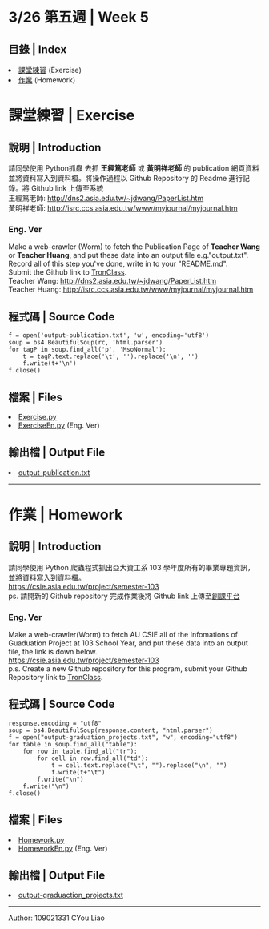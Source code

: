 # 3/26 第五週 | Week 5

## 目錄 | Index
<il>
    <li><a href="https://github.com/guoyang33/AU-1092-ACP-Sample/tree/main/Week5#課堂練習--exercise">課堂練習</a> (Exercise)</li>
    <li><a href="https://github.com/guoyang33/AU-1092-ACP-Sample/tree/main/Week5#作業--homework">作業</a> (Homework)</li>
</il>

# 課堂練習 | Exercise
## 說明 | Introduction
請同學使用 Python抓蟲 去抓 <b>王經篤老師</b> 或 <b>黃明祥老師</b> 的 publication 網頁資料並將資料寫入到資料檔。將操作過程以 Github Repository 的 Readme 進行記錄。將 Github link 上傳至系統
<br>
王經篤老師: <a href="http://dns2.asia.edu.tw/~jdwang/PaperList.htm">http://dns2.asia.edu.tw/~jdwang/PaperList.htm</a>
<br>
黃明祥老師: <a href="http://isrc.ccs.asia.edu.tw/www/myjournal/myjournal.htm">http://isrc.ccs.asia.edu.tw/www/myjournal/myjournal.htm</a>
<br>

### Eng. Ver
Make a web-crawler (Worm) to fetch the Publication Page of <b>Teacher Wang</b> or <b>Teacher Huang</b>, and put these data into an output file e.g."output.txt".
<br>
Record all of this step you've done, write in to your "README.md".
<br>
Submit the Github link to <a href="https://tronclass.asia.edu.tw/">TronClass</a>.
<br>
Teacher Wang: <a href="http://dns2.asia.edu.tw/~jdwang/PaperList.htm">http://dns2.asia.edu.tw/~jdwang/PaperList.htm</a>
<br>
Teacher Huang: <a href="http://isrc.ccs.asia.edu.tw/www/myjournal/myjournal.htm">http://isrc.ccs.asia.edu.tw/www/myjournal/myjournal.htm</a>
<br>

## 程式碼 | Source Code
<pre>
<code>f = open('output-publication.txt', 'w', encoding='utf8')
soup = bs4.BeautifulSoup(rc, 'html.parser')
for tagP in soup.find_all('p', 'MsoNormal'):
    t = tagP.text.replace('\t', '').replace('\n', '')
    f.write(t+'\n')
f.close()
</code></pre>

## 檔案 | Files
<il>
    <li><a href="Exercise.py">Exercise.py</a></li>
    <li><a href="ExerciseEn.py">ExerciseEn.py</a> (Eng. Ver)</li>
</il>

## 輸出檔 | Output File
<il>
    <li><a href="output-publication.txt">output-publication.txt</a></li>
</il>

---
# 作業 | Homework
## 說明 | Introduction
請同學使用 Python 爬蟲程式抓出亞大資工系 103 學年度所有的畢業專題資訊，並將資料寫入到資料檔。
<br>
<a href="https://csie.asia.edu.tw/project/semester-103">https://csie.asia.edu.tw/project/semester-103</a>
<br>
ps. 請開新的 Github repository 完成作業後將 Github link 上傳至<a href="https://tronclass.asia.edu.tw/">創課平台</a>
<br>

### Eng. Ver
Make a web-crawler(Worm) to fetch AU CSIE all of the Infomations of Guaduation Project at 103 School Year, and put these data into an output file, the link is down below.
<br>
<a href="https://csie.asia.edu.tw/project/semester-103">https://csie.asia.edu.tw/project/semester-103</a>
<br>
p.s. Create a new Github repository for this program, submit your Github Repository link to <a href="https://tronclass.asia.edu.tw/">TronClass</a>.
<br>

## 程式碼 | Source Code
<pre>
<code>response.encoding = "utf8"
soup = bs4.BeautifulSoup(response.content, "html.parser")
f = open("output-graduation_projects.txt", "w", encoding="utf8")
for table in soup.find_all("table"):
    for row in table.find_all("tr"):
        for cell in row.find_all("td"):
            t = cell.text.replace("\t", "").replace("\n", "")
            f.write(t+"\t")
        f.write("\n")
    f.write("\n")
f.close()
</code></pre>

## 檔案 | Files
<il>
    <li><a href="Homework.py">Homework.py</a></li>
    <li><a href="HomeworkEn.py">HomeworkEn.py</a> (Eng. Ver)</li>
</il>

## 輸出檔 | Output File
<il>
    <li><a href="output-graduation_projects.txt">output-graduaction_projects.txt</a></li>
</il>

---
Author: 109021331 CYou Liao